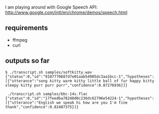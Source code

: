 I am playing around with Google Speech API: http://www.google.com/intl/en/chrome/demos/speech.html

## requirements
* ffmpeg
* curl


## outputs so far

    $ ./transcript.sh samples/softkitty.wav
    {"status":0,"id":"9107770687d7e01aab54905dc3aa1bcc-1","hypotheses":[{"utterance":"song kitty warm kitty little ball of fur happy kitty sleepy kitty purr purr purr","confidence":0.87276936}]}

     ./transcript.sh samples/bbc-14s.flac
    {"status":0,"id":"17feedba78248d0c236dc62796e54224-1","hypotheses":[{"utterance":"English we speak hi how are you I'm fine thank","confidence":0.82487375}]}

